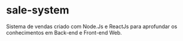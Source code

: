 # sale-system
Sistema de vendas criado com Node.Js e ReactJs para aprofundar os conhecimentos em Back-end e Front-end Web.
